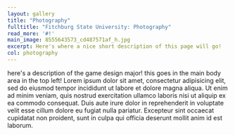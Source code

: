 ```yaml
---
layout: gallery
title: "Photography"
fulltitle: "Fitchburg State University: Photography"
read_more: '#!'
main_image: 8555643573_cd487571af_h.jpg
excerpt: Here's where a nice short description of this page will go!
col: photography
---
```

here's a description of the game design major! this goes in the main body area in the top left! Lorem ipsum dolor sit amet, consectetur adipisicing elit, sed do eiusmod
tempor incididunt ut labore et dolore magna aliqua. Ut enim ad minim veniam,
quis nostrud exercitation ullamco laboris nisi ut aliquip ex ea commodo
consequat. Duis aute irure dolor in reprehenderit in voluptate velit esse
cillum dolore eu fugiat nulla pariatur. Excepteur sint occaecat cupidatat non
proident, sunt in culpa qui officia deserunt mollit anim id est laborum. 